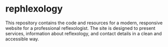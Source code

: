 # rephlexology
This repository contains the code and resources for a modern, responsive website for a professional reflexologist. The site is designed to present services, information about reflexology, and contact details in a clean and accessible way.
